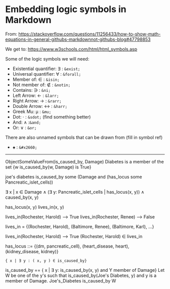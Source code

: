 # Embedding logic symbols in Markdown
From: https://stackoverflow.com/questions/11256433/how-to-show-math-equations-in-general-githubs-markdownnot-githubs-blog#47798853

We get to: https://www.w3schools.com/html/html_symbols.asp

Some of the logic symbols we will need:

* Existential quantifier:  &exist; : `&exist;`
* Universal quantifier: &forall; : `&forall;`
* Member of: &isin; : `&isin;`
* Not member of: &notin; : `&notin;`
* Contains: &ni; : `&ni;`
* Left Arrow: &larr; : `&larr;`
* Right Arrow: &rarr; : `&rarr;`
* Double Arrow: &harr; : `&harr;`
* Greek Mu: &mu; : `&mu;`
* Dot: &sdot; : `&sdot;`  (find something better)
* And: &and; :`&and;`
* Or: &or; : `&or;`

There are also unnamed symbols that can be drawn from (fill in symbol ref)
* &#x2660; : `&#x2660;`

---
ObjectSomeValueFrom(is_caused_by, Damage)
Diabetes is a member of the set {w is_caused_by(w, Damage) is True} 


joe's diabetes is_caused_by some 
    (Damage
     and (has_locus some Pancreatic_islet_cells))

&exist; x | x &isin; Damage &and; (&exist; y: Pancreatic_islet_cells | has_locus(x, y)) &and; caused_by(x, y)

has_locus(x, y) 
lives_in(x, y)

lives_in(Rochester, Harold) --> True
lives_in(Rochester, Renee) --> False

lives_in = {(Rochester, Harold), (Baltimore, Renee), (Baltimore, Karl), ...}

lives_in(Rochester, Harold) --> True
(Rochester, Harold) &isin; lives_in

has_locus ::= {(dm, pancreatic_cell), (heart_disease, heart), (kidney_disease, kidney)}

	{ x | ∃ y : ( x, y ) ∈ is_caused_by}
is_caused_by == { x | ∃ y: is_caused_by(x, y)  and Y member of Damage}
Let W be one of the y's such that is_caused_by(Joe's Diabetes, y) and y is a member of Damage.
Joe's_Diabetes is_caused_by W
